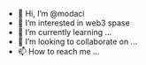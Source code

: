 - 👋 Hi, I’m @modaci 
- 👀 I’m interested in web3 spase  
- 🌱 I’m currently learning ...  
- 💞️ I’m looking to collaborate on ... 
- 📫 How to reach me ... 

<!---
modaci/modaci is a ✨ special ✨ repository because its `README.md` (this file) appears on your GitHub profile.
You can click the Preview link to take a look at your changes.
--->
